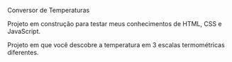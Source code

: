 Conversor de Temperaturas

Projeto em construção para testar meus conhecimentos de HTML, CSS e JavaScript.

Projeto em que você descobre a temperatura em 3 escalas termométricas diferentes.
